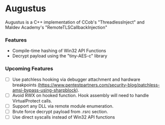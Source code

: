 # Augustus
Augustus is a C++ implementation of CCob's "ThreadlessInject" and Maldev Academy's "RemoteTLSCallbackInjection"

### Features
- Compile-time hashing of Win32 API Functions
- Decrypt payload using the "tiny-AES-c" library

### Upcoming Features
- [ ] Use patchless hooking via debugger attachment and hardware breakpoints [(https://www.pentestpartners.com/security-blog/patchless-amsi-bypass-using-sharpblock)](https://www.pentestpartners.com/security-blog/patchless-amsi-bypass-using-sharpblock/).
- [ ] Avoid RWX on hooked function.  Hook assembly will need to handle VirtualProtect calls.
- [ ] Support any DLL via remote module enumeration.
- [ ] Brute force decrypt payload from .rsrc section.
- [ ] Use direct syscalls instead of Win32 API functions